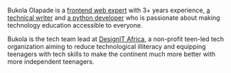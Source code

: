 Bukola Olapade is a [frontend web expert](http://benjaminolapade.netlify.app) with 3+ years experience, [a technical writer](https://hashnode.com/@Oracle) and [a python developer](#) who is passionate about making technology education accessible to everyone.


Bukola is the tech team lead at [DesignIT Africa](https://designitafrica.org/), a non-profit teen-led tech organization aiming to reduce technological illiteracy and equipping teenagers with tech skills to make the continent much more better with more independent teenagers.
